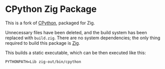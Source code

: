 # CPython Zig Package

This is a fork of [CPython](https://www.python.org/), packaged for Zig.

Unnecessary files have been deleted, and the build system has been replaced
with `build.zig`. There are no system dependencies; the only thing required to
build this package is [Zig](https://ziglang.org/download/).

This builds a static executable, which can be then executed like this:
```
PYTHONPATH=Lib zig-out/bin/cpython
```

